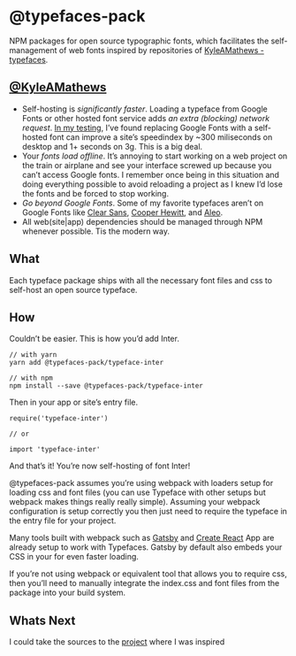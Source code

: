 # @typefaces-pack

NPM packages for open source typographic fonts, which facilitates the self-management of web fonts inspired by repositories of [KyleAMathews - typefaces](https://github.com/KyleAMathews/typefaces).

## [@KyleAMathews](https://github.com/KyleAMathews)

- Self-hosting is _significantly faster_. Loading a typeface from Google
  Fonts or other hosted font service adds _an extra (blocking) network
  request_. [In my
  testing](https://github.com/reactiflux/reactiflux.com/pull/21), I’ve
  found replacing Google Fonts with a self-hosted font can improve a
  site’s speedindex by ~300 miliseconds on desktop and 1+ seconds on 3g.
  This is a big deal.
- Your _fonts load offline_. It’s annoying to start working on a web
  project on the train or airplane and see your interface screwed up
  because you can’t access Google fonts. I remember once being in this
  situation and doing everything possible to avoid reloading a project as
  I knew I’d lose the fonts and be forced to stop working.
- _Go beyond Google Fonts_. Some of my favorite typefaces aren’t on
  Google Fonts like [Clear Sans](https://01.org/clear-SANS), [Cooper
  Hewitt](https://www.cooperhewitt.org/open-source-at-cooper-hewitt/cooper-hewitt-the-typeface-by-chester-jenkins/),
  and
  [Aleo](https://www.behance.net/gallery/8018673/ALEO-Free-Font-Family).
- All web(site|app) dependencies should be managed through NPM whenever
  possible. Tis the modern way.

## What

Each typeface package ships with all the necessary font files and css to self-host an open source typeface.

## How

Couldn’t be easier. This is how you’d add Inter.

```shell
// with yarn
yarn add @typefaces-pack/typeface-inter

// with npm
npm install --save @typefaces-pack/typeface-inter
```

Then in your app or site’s entry file.

```shell
require('typeface-inter')

// or

import 'typeface-inter'
```

And that’s it! You’re now self-hosting of font Inter!

@typefaces-pack assumes you’re using webpack with loaders setup for loading css and font files (you can use Typeface with other setups but webpack makes things really really simple). Assuming your webpack configuration is setup correctly you then just need to require the typeface in the entry file for your project.

Many tools built with webpack such as [Gatsby](https://github.com/gatsbyjs/gatsby) and [Create React](https://github.com/facebook/create-react-app) App are already setup to work with Typefaces. Gatsby by default also embeds your CSS in your <head> for even faster loading.

If you’re not using webpack or equivalent tool that allows you to require css, then you’ll need to manually integrate the index.css and font files from the package into your build system.

## Whats Next

I could take the sources to the [project](https://github.com/KyleAMathews/typefaces) where I was inspired
